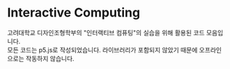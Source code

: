 # Interactive Computing
  
고려대학교 디자인조형학부의 "인터랙티브 컴퓨팅"의 실습을 위해 활용된 코드 모음입니다.   
모든 코드는 p5.js로 작성되었습니다. 라이브러리가 포함되지 않았기 때문에 오프라인으로는 작동하지 않습니다.

